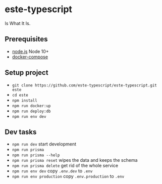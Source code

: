# este-typescript

Is What It Is.

## Prerequisites

- [node.js](http://nodejs.org/) Node 10+
- [docker-compose](https://www.docker.com/products/docker-engine)

## Setup project

- `git clone https://github.com/este-typescript/este-typescript.git este`
- `cd este`
- `npm install`
- `npm run docker:up`
- `npm run deploy:db`
- `npm run env dev`

## Dev tasks

- `npm run dev` start development
- `npm run prisma`
- `npm run prisma --help`
- `npm run prisma reset` wipes the data and keeps the schema
- `npm run prisma delete` get rid of the whole service
- `npm run env dev` copy `.env.dev` to `.env`
- `npm run env production` copy `.env.production` to `.env`
